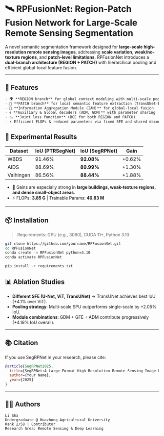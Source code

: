 # 🛰️ RPFusionNet: Region-Patch Fusion Network for Large-Scale Remote Sensing Segmentation

A novel semantic segmentation framework designed for **large-scale high-resolution remote sensing images**, addressing **scale variation**, **weak/no-texture regions**, and **patch-level limitations**.
 RPFusionNet introduces a **dual-branch architecture (REGION + PATCH)** with hierarchical pooling and efficient global-local feature fusion.

------

## 🚀 Features

```markdown
- 🌍 **REGION branch** for global context modeling with multi-scale pooling (SPU)
- 🧩 **PATCH branch** for local semantic feature extraction (TransUNet-based SFE)
- 🔗 **Information Aggregation Module (IAM)** for global-local fusion
- 🌀 **Auxiliary & Global decoders (ADM, GDM)** with parameter sharing
- 📉 **Joint loss function** (BCE for both REGION and PATCH)
- ⚡ Efficient FLOPs & reduced parameters via fixed SFE and shared decoders
```

## 🧪 Experimental Results

| Dataset   | IoU (PTRSegNet) | IoU (SegRPNet) | Gain   |
| --------- | --------------- | -------------- | ------ |
| WBDS      | 91.46%          | **92.08%**     | +0.62% |
| AIDS      | 88.69%          | **89.99%**     | +1.30% |
| Vaihingen | 86.56%          | **88.44%**     | +1.88% |

- 🎯 Gains are especially strong in **large buildings, weak-texture regions, and dense small-object areas**.
- ⚡ FLOPs: **3.85 G** | Trainable Params: **46.83 M**

------

## 📦 Installation

> Requirements: GPU (e.g., 3090), CUDA 11+, Python 3.10

```bash
git clone https://github.com/yourname/RPFusionNet.git
cd RPFusionNet
conda create -n RPFusionNet python=3.10
conda activate RPFusionNet

pip install -r requirements.txt
```

## 📊 Ablation Studies

- **Different SFE (U-Net, ViT, TransUNet)** → TransUNet achieves best IoU (+4.1% over ViT).
- **Pooling strategy**: Multi-scale SPU outperforms single-scale by +2.05% IoU.
- **Module combinations**: GDM + GFE + ADM contribute progressively (+4.19% IoU overall).

------

## 📚 Citation

If you use SegRPNet in your research, please cite:

```bibtex
@article{SegRPNet2025,
  title={SegRPNet:A Large-Format High-Resolution Remote Sensing Image Feature Extraction Method for Farmland Protection},
  author={Your Name},
  year={2025}
}
```

------

## 👨‍💻 Authors

```
Li Sha
Undergraduate @ Huazhong Agricultural University
Rank 2/58 | Contributor
Research Area: Remote Sensing & Deep Learning
```

